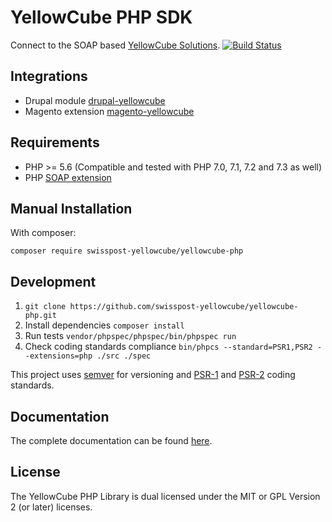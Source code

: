 YellowCube PHP SDK
=========================

Connect to the SOAP based [YellowCube Solutions](http://yellowcube.ch/).
[![Build Status](https://travis-ci.org/swisspost-yellowcube/yellowcube-php.svg)](https://travis-ci.org/swisspost-yellowcube/yellowcube-php)

Integrations
------------

 * Drupal module [drupal-yellowcube](https://github.com/swisspost-yellowcube/drupal-yellowcube)
 * Magento extension [magento-yellowcube](https://github.com/swisspost-yellowcube/magento-yellowcube)


Requirements
------------

 * PHP >= 5.6 (Compatible and tested with PHP 7.0, 7.1, 7.2 and 7.3 as well)
 * PHP [SOAP extension](http://php.net/manual/en/book.soap.php)

Manual Installation
-------------------

With composer:

    composer require swisspost-yellowcube/yellowcube-php

Development
-----------

1. `git clone https://github.com/swisspost-yellowcube/yellowcube-php.git`
2. Install dependencies `composer install`
3. Run tests `vendor/phpspec/phpspec/bin/phpspec run`
4. Check coding standards compliance `bin/phpcs --standard=PSR1,PSR2 --extensions=php ./src ./spec`

This project uses [semver](http://semver.org/) for versioning and [PSR-1](http://www.php-fig.org/psr/psr-1/)
and [PSR-2](http://www.php-fig.org/psr/psr-2/) coding standards.

Documentation
-------------

The complete documentation can be found [here](http://swisspost-yellowcube.github.io/yellowcube-php/).

License
-------

The YellowCube PHP Library is dual licensed under the MIT or GPL Version 2 (or later) licenses.
